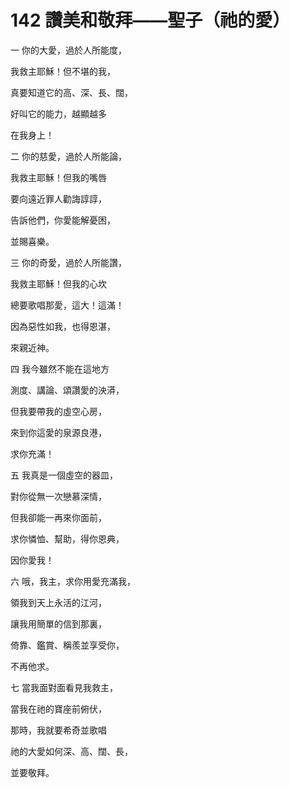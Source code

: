 # 142 讚美和敬拜——聖子（祂的愛）

一 你的大愛，過於人所能度，

我救主耶穌！但不堪的我，

真要知道它的高、深、長、闊，

好叫它的能力，越顯越多

在我身上！

二 你的慈愛，過於人所能論，

我救主耶穌！但我的嘴唇

要向遠近罪人勸誨諄諄，

告訴他們，你愛能解憂困，

並賜喜樂。

三 你的奇愛，過於人所能讚，

我救主耶穌！但我的心坎

總要歌唱那愛，這大！這滿！

因為惡性如我，也得恩湛，

來親近神。

四 我今雖然不能在這地方

測度、講論、頌讚愛的泱漭，

但我要帶我的虛空心房，

來到你這愛的泉源良港，

求你充滿！

五 我真是一個虛空的器皿，

對你從無一次戀慕深情，

但我卻能一再來你面前，

求你憐恤、幫助，得你恩典，

因你愛我！

六 哦，我主，求你用愛充滿我，

領我到天上永活的江河，

讓我用簡單的信到那裏，

倚靠、鑑賞、稱羨並享受你，

不再他求。

七 當我面對面看見我救主，

當我在祂的寶座前俯伏，

那時，我就要希奇並歌唱

祂的大愛如何深、高、闊、長，

並要敬拜。


